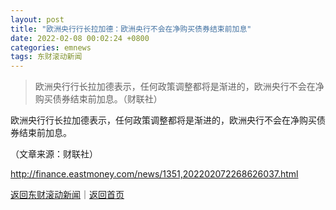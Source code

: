 ```yaml
---
layout: post
title: "欧洲央行行长拉加德：欧洲央行不会在净购买债券结束前加息"
date: 2022-02-08 00:02:24 +0800
categories: emnews
tags: 东财滚动新闻
---
```

> 欧洲央行行长拉加德表示，任何政策调整都将是渐进的，欧洲央行不会在净购买债券结束前加息。（财联社）

<p>欧洲央行行长拉加德表示，任何政策调整都将是渐进的，欧洲央行不会在净购买债券结束前加息。</p><p class="em_media">（文章来源：财联社）</p>

<http://finance.eastmoney.com/news/1351,202202072268626037.html>

[返回东财滚动新闻](//finews.withounder.com/emnews/)｜[返回首页](//finews.withounder.com/)